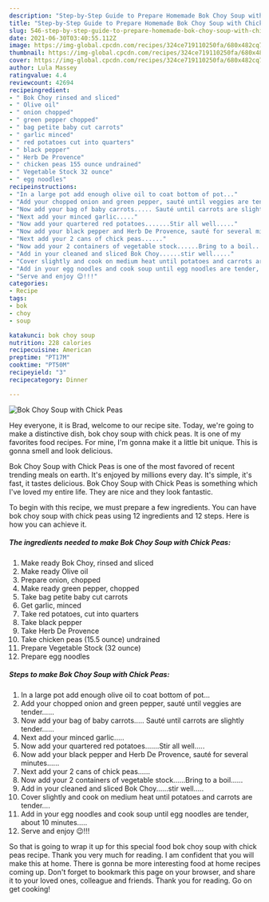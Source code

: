 ```yaml
---
description: "Step-by-Step Guide to Prepare Homemade Bok Choy Soup with Chick Peas"
title: "Step-by-Step Guide to Prepare Homemade Bok Choy Soup with Chick Peas"
slug: 546-step-by-step-guide-to-prepare-homemade-bok-choy-soup-with-chick-peas
date: 2021-06-30T03:40:55.112Z
image: https://img-global.cpcdn.com/recipes/324ce719110250fa/680x482cq70/bok-choy-soup-with-chick-peas-recipe-main-photo.jpg
thumbnail: https://img-global.cpcdn.com/recipes/324ce719110250fa/680x482cq70/bok-choy-soup-with-chick-peas-recipe-main-photo.jpg
cover: https://img-global.cpcdn.com/recipes/324ce719110250fa/680x482cq70/bok-choy-soup-with-chick-peas-recipe-main-photo.jpg
author: Lula Massey
ratingvalue: 4.4
reviewcount: 42694
recipeingredient:
- " Bok Choy rinsed and sliced"
- " Olive oil"
- " onion chopped"
- " green pepper chopped"
- " bag petite baby cut carrots"
- " garlic minced"
- " red potatoes cut into quarters"
- " black pepper"
- " Herb De Provence"
- " chicken peas 155 ounce undrained"
- " Vegetable Stock 32 ounce"
- " egg noodles"
recipeinstructions:
- "In a large pot add enough olive oil to coat bottom of pot..."
- "Add your chopped onion and green pepper, sauté until veggies are tender......"
- "Now add your bag of baby carrots..... Sauté until carrots are slightly tender......"
- "Next add your minced garlic....."
- "Now add your quartered red potatoes.......Stir all well....."
- "Now add your black pepper and Herb De Provence, sauté for several minutes......"
- "Next add your 2 cans of chick peas......"
- "Now add your 2 containers of vegetable stock......Bring to a boil......"
- "Add in your cleaned and sliced Bok Choy......stir well....."
- "Cover slightly and cook on medium heat until potatoes and carrots are tender...."
- "Add in your egg noodles and cook soup until egg noodles are tender, about 10 minutes....."
- "Serve and enjoy 😉!!!"
categories:
- Recipe
tags:
- bok
- choy
- soup

katakunci: bok choy soup 
nutrition: 228 calories
recipecuisine: American
preptime: "PT17M"
cooktime: "PT50M"
recipeyield: "3"
recipecategory: Dinner

---
```



![Bok Choy Soup with Chick Peas](https://img-global.cpcdn.com/recipes/324ce719110250fa/680x482cq70/bok-choy-soup-with-chick-peas-recipe-main-photo.jpg)

Hey everyone, it is Brad, welcome to our recipe site. Today, we're going to make a distinctive dish, bok choy soup with chick peas. It is one of my favorites food recipes. For mine, I'm gonna make it a little bit unique. This is gonna smell and look delicious.

Bok Choy Soup with Chick Peas is one of the most favored of recent trending meals on earth. It's enjoyed by millions every day. It's simple, it's fast, it tastes delicious. Bok Choy Soup with Chick Peas is something which I've loved my entire life. They are nice and they look fantastic.




To begin with this recipe, we must prepare a few ingredients. You can have bok choy soup with chick peas using 12 ingredients and 12 steps. Here is how you can achieve it.

<!--inarticleads1-->

##### The ingredients needed to make Bok Choy Soup with Chick Peas:

1. Make ready  Bok Choy, rinsed and sliced
1. Make ready  Olive oil
1. Prepare  onion, chopped
1. Make ready  green pepper, chopped
1. Take  bag petite baby cut carrots
1. Get  garlic, minced
1. Take  red potatoes, cut into quarters
1. Take  black pepper
1. Take  Herb De Provence
1. Take  chicken peas (15.5 ounce) undrained
1. Prepare  Vegetable Stock (32 ounce)
1. Prepare  egg noodles




<!--inarticleads2-->

##### Steps to make Bok Choy Soup with Chick Peas:

1. In a large pot add enough olive oil to coat bottom of pot...
1. Add your chopped onion and green pepper, sauté until veggies are tender......
1. Now add your bag of baby carrots..... Sauté until carrots are slightly tender......
1. Next add your minced garlic.....
1. Now add your quartered red potatoes.......Stir all well.....
1. Now add your black pepper and Herb De Provence, sauté for several minutes......
1. Next add your 2 cans of chick peas......
1. Now add your 2 containers of vegetable stock......Bring to a boil......
1. Add in your cleaned and sliced Bok Choy......stir well.....
1. Cover slightly and cook on medium heat until potatoes and carrots are tender....
1. Add in your egg noodles and cook soup until egg noodles are tender, about 10 minutes.....
1. Serve and enjoy 😉!!!




So that is going to wrap it up for this special food bok choy soup with chick peas recipe. Thank you very much for reading. I am confident that you will make this at home. There is gonna be more interesting food at home recipes coming up. Don't forget to bookmark this page on your browser, and share it to your loved ones, colleague and friends. Thank you for reading. Go on get cooking!
